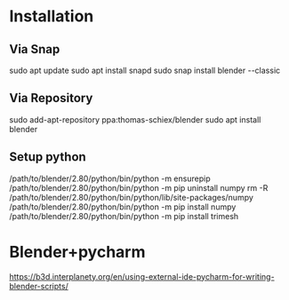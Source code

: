 # Installation

## Via Snap
sudo apt update
sudo apt install snapd
sudo snap install blender --classic

## Via Repository
sudo add-apt-repository ppa:thomas-schiex/blender
sudo apt install blender

## Setup python
/path/to/blender/2.80/python/bin/python -m ensurepip
/path/to/blender/2.80/python/bin/python -m pip uninstall numpy
rm -R /path/to/blender/2.80/python/bin/python/lib/site-packages/numpy
/path/to/blender/2.80/python/bin/python -m pip install numpy
/path/to/blender/2.80/python/bin/python -m pip install trimesh

# Blender+pycharm
https://b3d.interplanety.org/en/using-external-ide-pycharm-for-writing-blender-scripts/

